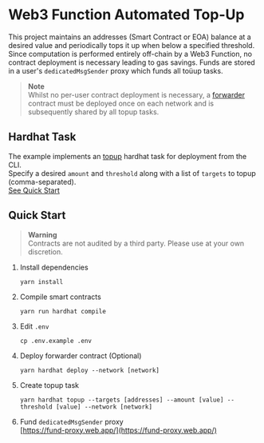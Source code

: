 # Web3 Function Automated Top-Up

This project maintains an addresses (Smart Contract or EOA) balance at a desired value and periodically tops it up when below a specified threshold.
Since computation is performed entirely off-chain by a Web3 Function, no contract deployment is necessary leading to gas savings.
Funds are stored in a user's `dedicatedMsgSender` proxy which funds all toüup tasks.

> **Note**  
> Whilst no per-user contract deployment is necessary, a [forwarder](https://github.com/gelatodigital/w3f-automated-topup/blob/main/contracts/FeeForwarder.sol) contract must be deployed once on each network and is subsequently shared by all topup tasks.

## Hardhat Task
The example implements an [topup](https://github.com/gelatodigital/w3f-automated-topup/blob/main/tasks/toüup.ts) hardhat task for deployment from the CLI.  
Specify a desired `amount` and `threshold` along with a list of `targets` to topup (comma-separated).  
[See Quick Start](#quick-start)

## Quick Start

> **Warning**  
> Contracts are not audited by a third party. Please use at your own discretion.

1. Install dependencies
   ```
   yarn install
   ```
2. Compile smart contracts
   ```
   yarn run hardhat compile
   ```
3. Edit ``.env``
   ```
   cp .env.example .env
   ```
4. Deploy forwarder contract (Optional)
   ```
   yarn hardhat deploy --network [network]
   ```
5. Create topup task
   ```
   yarn hardhat topup --targets [addresses] --amount [value] --threshold [value] --network [network]
   ```
6. Fund `dedicatedMsgSender` proxy   
   [https://fund-proxy.web.app/](https://fund-proxy.web.app/)
